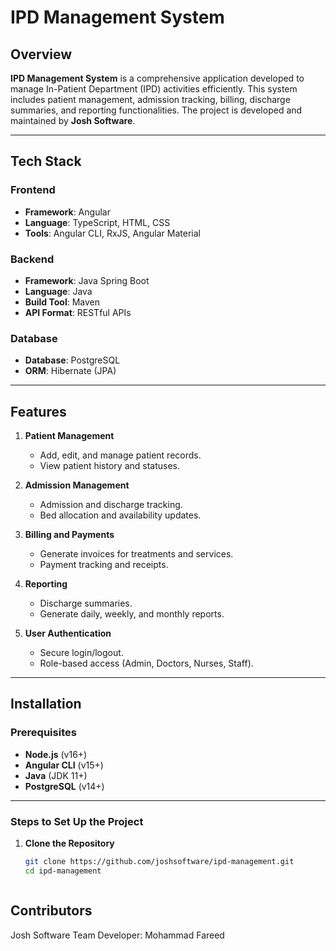 # IPD Management System

## Overview

**IPD Management System** is a comprehensive application developed to manage In-Patient Department (IPD) activities efficiently. This system includes patient management, admission tracking, billing, discharge summaries, and reporting functionalities. The project is developed and maintained by **Josh Software**.

---

## Tech Stack

### Frontend  
- **Framework**: Angular  
- **Language**: TypeScript, HTML, CSS  
- **Tools**: Angular CLI, RxJS, Angular Material  

### Backend  
- **Framework**: Java Spring Boot  
- **Language**: Java  
- **Build Tool**: Maven  
- **API Format**: RESTful APIs  

### Database  
- **Database**: PostgreSQL  
- **ORM**: Hibernate (JPA)  

---

## Features

1. **Patient Management**  
   - Add, edit, and manage patient records.  
   - View patient history and statuses.

2. **Admission Management**  
   - Admission and discharge tracking.  
   - Bed allocation and availability updates.

3. **Billing and Payments**  
   - Generate invoices for treatments and services.  
   - Payment tracking and receipts.

4. **Reporting**  
   - Discharge summaries.  
   - Generate daily, weekly, and monthly reports.

5. **User Authentication**  
   - Secure login/logout.  
   - Role-based access (Admin, Doctors, Nurses, Staff).

---

## Installation

### Prerequisites  
- **Node.js** (v16+)  
- **Angular CLI** (v15+)  
- **Java** (JDK 11+)  
- **PostgreSQL** (v14+)  

---

### Steps to Set Up the Project

1. **Clone the Repository**  
   ```bash
   git clone https://github.com/joshsoftware/ipd-management.git
   cd ipd-management



## Contributors
Josh Software Team
Developer: Mohammad Fareed
